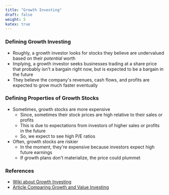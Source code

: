 ```yaml
---
title: "Growth Investing"
draft: false
weight: 5
katex: true
---
```


### Defining Growth Investing
- Roughly, a growth investor looks for stocks they believe are undervalued based on their *potential* worth
- Implying, a growth investor seeks businesses trading at a share price that probably isn't a bargain right now, but is expected to be a bargain in the future
- They believe the company's revenues, cash flows, and profits are expected to grow much faster eventually

### Defining Properties of Growth Stocks
- Sometimes, growth stocks are more expensive
    - Since, sometimes their stock prices are high relative to their sales or profits
    - This is due to expectations from investors of higher sales or profits in the future
    - So, we expect to see high P/E ratios
- Often, growth stocks are riskier
    - In the moment, they're expensive because investors expect high future earnings
    - If growth plans don't materialize, the price could plummet

### References
- [Wiki about Growth Investing](https://en.wikipedia.org/wiki/Growth_stock)
- [Article Comparing Growth and Value Investing](https://www.fidelity.com/learning-center/investment-products/mutual-funds/2-schools-growth-vs-value)